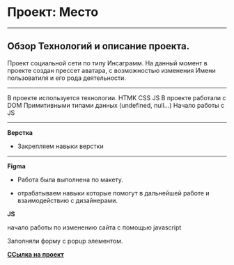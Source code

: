 # Проект: Место
____

## Обзор Технологий и описание проекта.

Проект социальной сети по типу Инсаграмм. На данный момент в проекте создан прессет аватара, с возможностью изменения Имени пользоватиля и его рода деятельности. 
____
В проекте используется технологии. 
HTMK CSS JS 
В проекте работали с DOM 
Примитивными типами данных (undefined, null...)
Начало работы с JS
____

**Верстка**

* Закрепляем навыки верстки
____

**Figma**

* Работа была выполнена по макету.

- отрабатываем навыки которые помогут в дальнейшей работе и взаимодействию с дизайнерами.

**JS**

 начало работы по изменению сайта с помощью javascript

 Заполняли форму с popup элементом. 

 **[ССылка на проект](https://vodnik48.github.io/mesto/)**

 
